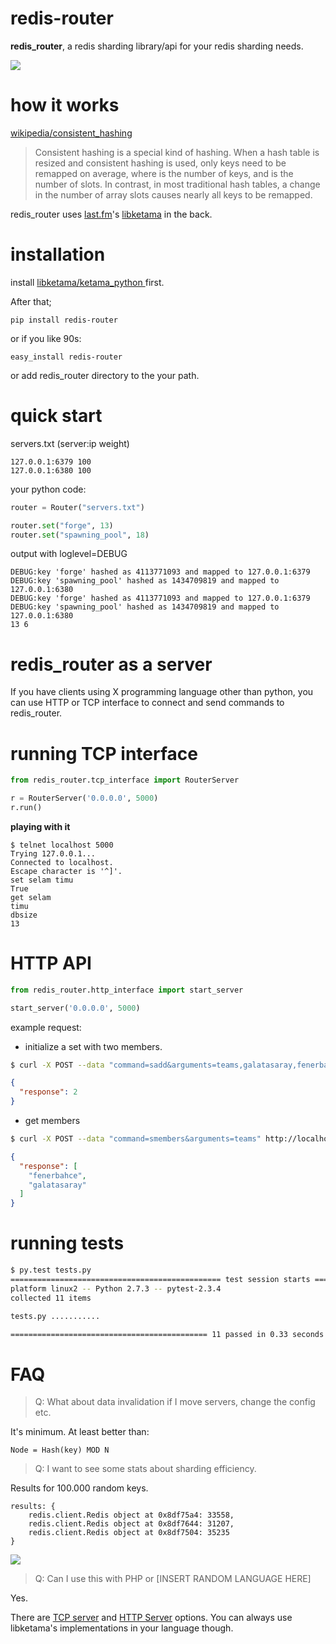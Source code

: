 redis-router
============

<strong>redis_router</strong>, a redis sharding library/api for your redis sharding needs.

<img src="https://raw.github.com/emre/redis-router/master/workflow.png">

how it works
==============

<a href="http://en.wikipedia.org/wiki/Consistent_hashing">wikipedia/consistent_hashing</a>

> Consistent hashing is a special kind of hashing. 
> When a hash table is resized and consistent hashing is used, only  keys need to be remapped on average,
> where  is the number of keys, and  is the number of slots. In contrast, in most traditional hash tables,
> a change in the number of array slots causes nearly all keys to be remapped.

redis_router uses <a href="http://last.fm">last.fm</a>'s <a href="https://github.com/RJ/ketama">
libketama</a> in the back.</li>

installation
==========

install <a href="https://github.com/RJ/ketama">libketama/ketama_python </a> first.

After that;

```
pip install redis-router
```
or if you like 90s:

```
easy_install redis-router
```

or add redis_router directory to the your path.


quick start
============


servers.txt (server:ip weight)
``` 
127.0.0.1:6379 100
127.0.0.1:6380 100
```

your python code:

``` python
router = Router("servers.txt")

router.set("forge", 13)
router.set("spawning_pool", 18)
```

output with loglevel=DEBUG

```
DEBUG:key 'forge' hashed as 4113771093 and mapped to 127.0.0.1:6379
DEBUG:key 'spawning_pool' hashed as 1434709819 and mapped to 127.0.0.1:6380
DEBUG:key 'forge' hashed as 4113771093 and mapped to 127.0.0.1:6379
DEBUG:key 'spawning_pool' hashed as 1434709819 and mapped to 127.0.0.1:6380
13 6
```

redis_router as a server
========================================
If you have clients using X programming language other than python, you can use HTTP or TCP interface to connect 
and send commands to redis_router.

running TCP interface
=======================

``` python
from redis_router.tcp_interface import RouterServer

r = RouterServer('0.0.0.0', 5000)
r.run()
```

<strong>playing with it</strong>
```
$ telnet localhost 5000
Trying 127.0.0.1...
Connected to localhost.
Escape character is '^]'.
set selam timu
True
get selam
timu
dbsize
13
```

HTTP API
=============

``` python
from redis_router.http_interface import start_server

start_server('0.0.0.0', 5000)
```

example request:

* initialize a set with two members.

``` bash
$ curl -X POST --data "command=sadd&arguments=teams,galatasaray,fenerbahce" http://localhost:5000 
```
``` json
{
  "response": 2
}
```
* get members

``` bash
$ curl -X POST --data "command=smembers&arguments=teams" http://localhost:5000
```

``` json
{
  "response": [
    "fenerbahce", 
    "galatasaray"
  ]
}
```

running tests
=================
``` bash
$ py.test tests.py 
=============================================== test session starts =========================
platform linux2 -- Python 2.7.3 -- pytest-2.3.4
collected 11 items 

tests.py ...........

============================================ 11 passed in 0.33 seconds ======================
```

FAQ
=========
 > Q: What about data invalidation if I move servers, change the config etc.

It's minimum. At least better than:
```
Node = Hash(key) MOD N
```

> Q: I want to see some stats about sharding efficiency.

Results for 100.000 random keys.
```
results: {
    redis.client.Redis object at 0x8df75a4: 33558,
    redis.client.Redis object at 0x8df7644: 31207,
    redis.client.Redis object at 0x8df7504: 35235
}
```
<img src="https://raw.github.com/emre/redis-router/master/shardacross.png">

> Q: Can I use this with PHP or [INSERT RANDOM LANGUAGE HERE]

Yes.

There are <a href="https://github.com/emre/redis-router/blob/master/redis_router/tcp_interface.py">TCP server</a> 
and <a href="https://github.com/emre/redis-router/blob/master/redis_router/http_interface.py">HTTP Server</a> options</a>. 
You can always use libketama's implementations in your language though.


 



